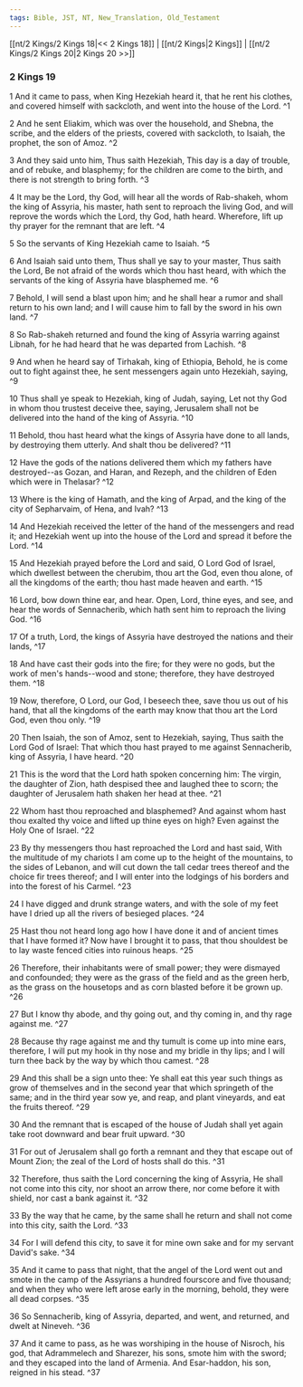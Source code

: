 ```yaml
---
tags: Bible, JST, NT, New_Translation, Old_Testament
---
```


[[nt/2 Kings/2 Kings 18|<< 2 Kings 18]] | [[nt/2 Kings|2 Kings]] | [[nt/2 Kings/2 Kings 20|2 Kings 20 >>]]

### 2 Kings 19

1 And it came to pass, when King Hezekiah heard it, that he rent his clothes, and covered himself with sackcloth, and went into the house of the Lord.  ^1

2 And he sent Eliakim, which was over the household, and Shebna, the scribe, and the elders of the priests, covered with sackcloth, to Isaiah, the prophet, the son of Amoz.  ^2

3 And they said unto him, Thus saith Hezekiah, This day is a day of trouble, and of rebuke, and blasphemy; for the children are come to the birth, and there is not strength to bring forth.  ^3

4 It may be the Lord, thy God, will hear all the words of Rab-shakeh, whom the king of Assyria, his master, hath sent to reproach the living God, and will reprove the words which the Lord, thy God, hath heard. Wherefore, lift up thy prayer for the remnant that are left.  ^4

5 So the servants of King Hezekiah came to Isaiah.  ^5

6 And Isaiah said unto them, Thus shall ye say to your master, Thus saith the Lord, Be not afraid of the words which thou hast heard, with which the servants of the king of Assyria have blasphemed me.  ^6

7 Behold, I will send a blast upon him; and he shall hear a rumor and shall return to his own land; and I will cause him to fall by the sword in his own land.  ^7

8 So Rab-shakeh returned and found the king of Assyria warring against Libnah, for he had heard that he was departed from Lachish.  ^8

9 And when he heard say of Tirhakah, king of Ethiopia, Behold, he is come out to fight against thee, he sent messengers again unto Hezekiah, saying,  ^9

10 Thus shall ye speak to Hezekiah, king of Judah, saying, Let not thy God in whom thou trustest deceive thee, saying, Jerusalem shall not be delivered into the hand of the king of Assyria.  ^10

11 Behold, thou hast heard what the kings of Assyria have done to all lands, by destroying them utterly. And shalt thou be delivered?  ^11

12 Have the gods of the nations delivered them which my fathers have destroyed\--as Gozan, and Haran, and Rezeph, and the children of Eden which were in Thelasar?  ^12

13 Where is the king of Hamath, and the king of Arpad, and the king of the city of Sepharvaim, of Hena, and Ivah?  ^13

14 And Hezekiah received the letter of the hand of the messengers and read it; and Hezekiah went up into the house of the Lord and spread it before the Lord.  ^14

15 And Hezekiah prayed before the Lord and said, O Lord God of Israel, which dwellest between the cherubim, thou art the God, even thou alone, of all the kingdoms of the earth; thou hast made heaven and earth.  ^15

16 Lord, bow down thine ear, and hear. Open, Lord, thine eyes, and see, and hear the words of Sennacherib, which hath sent him to reproach the living God.  ^16

17 Of a truth, Lord, the kings of Assyria have destroyed the nations and their lands,  ^17

18 And have cast their gods into the fire; for they were no gods, but the work of men\'s hands\--wood and stone; therefore, they have destroyed them.  ^18

19 Now, therefore, O Lord, our God, I beseech thee, save thou us out of his hand, that all the kingdoms of the earth may know that thou art the Lord God, even thou only.  ^19

20 Then Isaiah, the son of Amoz, sent to Hezekiah, saying, Thus saith the Lord God of Israel: That which thou hast prayed to me against Sennacherib, king of Assyria, I have heard.  ^20

21 This is the word that the Lord hath spoken concerning him: The virgin, the daughter of Zion, hath despised thee and laughed thee to scorn; the daughter of Jerusalem hath shaken her head at thee.  ^21

22 Whom hast thou reproached and blasphemed? And against whom hast thou exalted thy voice and lifted up thine eyes on high? Even against the Holy One of Israel.  ^22

23 By thy messengers thou hast reproached the Lord and hast said, With the multitude of my chariots I am come up to the height of the mountains, to the sides of Lebanon, and will cut down the tall cedar trees thereof and the choice fir trees thereof; and I will enter into the lodgings of his borders and into the forest of his Carmel.  ^23

24 I have digged and drunk strange waters, and with the sole of my feet have I dried up all the rivers of besieged places.  ^24

25 Hast thou not heard long ago how I have done it and of ancient times that I have formed it? Now have I brought it to pass, that thou shouldest be to lay waste fenced cities into ruinous heaps.  ^25

26 Therefore, their inhabitants were of small power; they were dismayed and confounded; they were as the grass of the field and as the green herb, as the grass on the housetops and as corn blasted before it be grown up.  ^26

27 But I know thy abode, and thy going out, and thy coming in, and thy rage against me.  ^27

28 Because thy rage against me and thy tumult is come up into mine ears, therefore, I will put my hook in thy nose and my bridle in thy lips; and I will turn thee back by the way by which thou camest.  ^28

29 And this shall be a sign unto thee: Ye shall eat this year such things as grow of themselves and in the second year that which springeth of the same; and in the third year sow ye, and reap, and plant vineyards, and eat the fruits thereof.  ^29

30 And the remnant that is escaped of the house of Judah shall yet again take root downward and bear fruit upward.  ^30

31 For out of Jerusalem shall go forth a remnant and they that escape out of Mount Zion; the zeal of the Lord of hosts shall do this.  ^31

32 Therefore, thus saith the Lord concerning the king of Assyria, He shall not come into this city, nor shoot an arrow there, nor come before it with shield, nor cast a bank against it.  ^32

33 By the way that he came, by the same shall he return and shall not come into this city, saith the Lord.  ^33

34 For I will defend this city, to save it for mine own sake and for my servant David\'s sake.  ^34

35 And it came to pass that night, that the angel of the Lord went out and smote in the camp of the Assyrians a hundred fourscore and five thousand; and when they who were left arose early in the morning, behold, they were all dead corpses.  ^35

36 So Sennacherib, king of Assyria, departed, and went, and returned, and dwelt at Nineveh.  ^36

37 And it came to pass, as he was worshiping in the house of Nisroch, his god, that Adrammelech and Sharezer, his sons, smote him with the sword; and they escaped into the land of Armenia. And Esar-haddon, his son, reigned in his stead.  ^37

 
